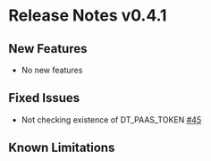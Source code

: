 # Release Notes v0.4.1

## New Features

- No new features

## Fixed Issues

- Not checking existence of DT_PAAS_TOKEN [#45](https://github.com/keptn-contrib/dynatrace-sli-service/issues/45)

## Known Limitations

